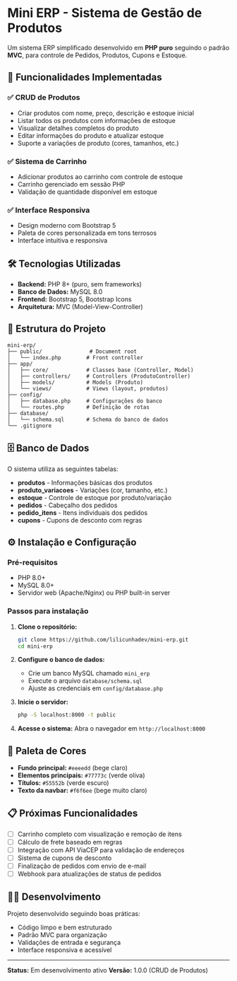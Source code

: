 # Mini ERP - Sistema de Gestão de Produtos

Um sistema ERP simplificado desenvolvido em **PHP puro** seguindo o padrão **MVC**, para controle de Pedidos, Produtos, Cupons e Estoque.

## 🚀 Funcionalidades Implementadas

### ✅ CRUD de Produtos
- Criar produtos com nome, preço, descrição e estoque inicial
- Listar todos os produtos com informações de estoque
- Visualizar detalhes completos do produto
- Editar informações do produto e atualizar estoque
- Suporte a variações de produto (cores, tamanhos, etc.)

### ✅ Sistema de Carrinho
- Adicionar produtos ao carrinho com controle de estoque
- Carrinho gerenciado em sessão PHP
- Validação de quantidade disponível em estoque

### ✅ Interface Responsiva
- Design moderno com Bootstrap 5
- Paleta de cores personalizada em tons terrosos
- Interface intuitiva e responsiva

## 🛠️ Tecnologias Utilizadas

- **Backend:** PHP 8+ (puro, sem frameworks)
- **Banco de Dados:** MySQL 8.0
- **Frontend:** Bootstrap 5, Bootstrap Icons
- **Arquitetura:** MVC (Model-View-Controller)

## 📁 Estrutura do Projeto

```
mini-erp/
├── public/               # Document root
│   └── index.php        # Front controller
├── app/
│   ├── core/            # Classes base (Controller, Model)
│   ├── controllers/     # Controllers (ProdutoController)
│   ├── models/          # Models (Produto)
│   └── views/           # Views (layout, produtos)
├── config/
│   ├── database.php     # Configurações do banco
│   └── routes.php       # Definição de rotas
├── database/
│   └── schema.sql       # Schema do banco de dados
└── .gitignore
```

## 🗄️ Banco de Dados

O sistema utiliza as seguintes tabelas:

- **produtos** - Informações básicas dos produtos
- **produto_variacoes** - Variações (cor, tamanho, etc.)
- **estoque** - Controle de estoque por produto/variação
- **pedidos** - Cabeçalho dos pedidos
- **pedido_itens** - Itens individuais dos pedidos
- **cupons** - Cupons de desconto com regras

## ⚙️ Instalação e Configuração

### Pré-requisitos
- PHP 8.0+
- MySQL 8.0+
- Servidor web (Apache/Nginx) ou PHP built-in server

### Passos para instalação

1. **Clone o repositório:**
   ```bash
   git clone https://github.com/lilicunhadev/mini-erp.git
   cd mini-erp
   ```

2. **Configure o banco de dados:**
   - Crie um banco MySQL chamado `mini_erp`
   - Execute o arquivo `database/schema.sql`
   - Ajuste as credenciais em `config/database.php`

3. **Inicie o servidor:**
   ```bash
   php -S localhost:8000 -t public
   ```

4. **Acesse o sistema:**
   Abra o navegador em `http://localhost:8000`

## 🎨 Paleta de Cores

- **Fundo principal:** `#eeeedd` (bege claro)
- **Elementos principais:** `#77773c` (verde oliva)
- **Títulos:** `#55552b` (verde escuro)
- **Texto da navbar:** `#f6f6ee` (bege muito claro)

## 📋 Próximas Funcionalidades

- [ ] Carrinho completo com visualização e remoção de itens
- [ ] Cálculo de frete baseado em regras
- [ ] Integração com API ViaCEP para validação de endereços
- [ ] Sistema de cupons de desconto
- [ ] Finalização de pedidos com envio de e-mail
- [ ] Webhook para atualizações de status de pedidos

## 👩‍💻 Desenvolvimento

Projeto desenvolvido seguindo boas práticas:
- Código limpo e bem estruturado
- Padrão MVC para organização
- Validações de entrada e segurança
- Interface responsiva e acessível

---

**Status:** Em desenvolvimento ativo
**Versão:** 1.0.0 (CRUD de Produtos)
